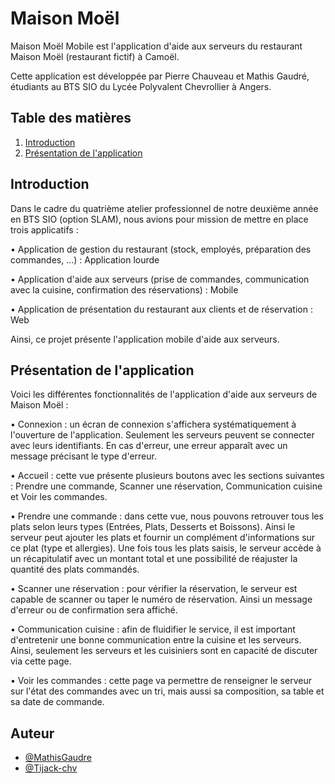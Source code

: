 # Maison Moël

Maison Moël Mobile est l'application d'aide aux serveurs du restaurant Maison Moël (restaurant fictif) à Camoël.

Cette application est développée par Pierre Chauveau et Mathis Gaudré, étudiants au BTS SIO du Lycée Polyvalent Chevrollier à Angers.

## Table des matières

1. [Introduction](#introduction)
2. [Présentation de l'application](#presentation-app)

<a name="introduction"/>

## Introduction

Dans le cadre du quatrième atelier professionnel de notre deuxième année en BTS SIO (option SLAM), nous avions pour mission de mettre en place trois applicatifs :

• Application de gestion du restaurant (stock, employés, préparation des commandes, ...) : Application lourde

• Application d'aide aux serveurs (prise de commandes, communication avec la cuisine, confirmation des réservations) : Mobile

• Application de présentation du restaurant aux clients et de réservation : Web

Ainsi, ce projet présente l'application mobile d'aide aux serveurs.

<a name="presentation-app"/>

## Présentation de l'application

Voici les différentes fonctionnalités de l'application d'aide aux serveurs de Maison Moël :

• Connexion : un écran de connexion s'affichera systématiquement à l'ouverture de l'application. Seulement les serveurs peuvent se connecter avec leurs identifiants. En cas d'erreur, une erreur apparaît avec un message précisant le type d'erreur.

• Accueil : cette vue présente plusieurs boutons avec les sections suivantes : Prendre une commande, Scanner une réservation, Communication cuisine et Voir les commandes.

• Prendre une commande : dans cette vue, nous pouvons retrouver tous les plats selon leurs types (Entrées, Plats, Desserts et Boissons). Ainsi le serveur peut ajouter les plats et fournir un complément d'informations sur ce plat (type et allergies). Une fois tous les plats saisis, le serveur accède à un récapitulatif avec un montant total et une possibilité de réajuster la quantité des plats commandés.

• Scanner une réservation : pour vérifier la réservation, le serveur est capable de scanner ou taper le numéro de réservation. Ainsi un message d'erreur ou de confirmation sera affiché.

• Communication cuisine : afin de fluidifier le service, il est important d'entretenir une bonne communication entre la cuisine et les serveurs. Ainsi, seulement les serveurs et les cuisiniers sont en capacité de discuter via cette page.

• Voir les commandes : cette page va permettre de renseigner le serveur sur l'état des commandes avec un tri, mais aussi sa composition, sa table et sa date de commande.

## Auteur

- [@MathisGaudre](https://github.com/MathisGaudre)
- [@Tijack-chv](https://github.com/Tijack-chv)
